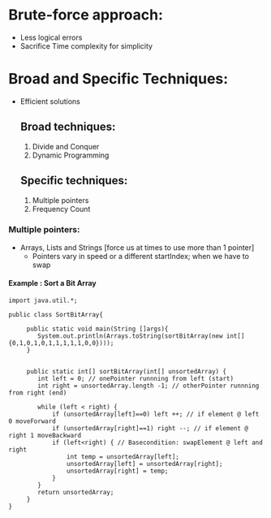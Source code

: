 # Brute-force approach: 
* Less logical errors
* Sacrifice Time complexity for simplicity
# Broad and Specific Techniques:
* Efficient solutions
  ## Broad techniques:
  1. Divide and Conquer
  2. Dynamic Programming
  ## Specific techniques:
  1. Multiple pointers
  2. Frequency Count

### Multiple pointers:
* Arrays, Lists and Strings [force us at times to use more than 1 pointer]
    * Pointers vary in speed or a different startIndex; when we have to swap

#### Example : Sort a Bit Array
```
import java.util.*;

public class SortBitArray{

     public static void main(String []args){
        System.out.println(Arrays.toString(sortBitArray(new int[]{0,1,0,1,0,1,1,1,1,1,0,0})));
     }
     
     
     public static int[] sortBitArray(int[] unsortedArray) {
        int left = 0; // onePointer runnning from left (start)
        int right = unsortedArray.length -1; // otherPointer runnning from right (end)
        
        while (left < right) {
            if (unsortedArray[left]==0) left ++; // if element @ left 0 moveForward
            if (unsortedArray[right]==1) right --; // if element @ right 1 moveBackward
            if (left<right) { // Basecondition: swapElement @ left and right
                int temp = unsortedArray[left];
                unsortedArray[left] = unsortedArray[right];
                unsortedArray[right] = temp;
            }
        }
        return unsortedArray;
     }
}
```


